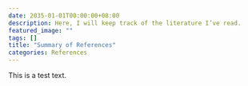 ```yaml
---
date: 2035-01-01T00:00:00+08:00
description: Here, I will keep track of the literature I’ve read.
featured_image: ""
tags: []
title: "Summary of References"
categories: References
---
```



This is a test text.